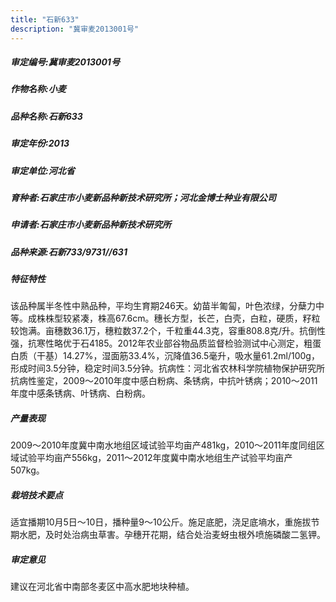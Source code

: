 ```yaml
---
title: "石新633"
description: "冀审麦2013001号"
---
```

##### 审定编号:冀审麦2013001号

##### 作物名称:小麦

##### 品种名称:石新633

##### 审定年份:2013

##### 审定单位:河北省

##### 育种者:石家庄市小麦新品种新技术研究所；河北金博士种业有限公司

##### 申请者:石家庄市小麦新品种新技术研究所

##### 品种来源:石新733/9731//631

##### 特征特性
该品种属半冬性中熟品种，平均生育期246天。幼苗半匍匐，叶色浓绿，分蘖力中等。成株株型较紧凑，株高67.6cm。穗长方型，长芒，白壳，白粒，硬质，籽粒较饱满。亩穗数36.1万，穗粒数37.2个，千粒重44.3克，容重808.8克/升。抗倒性强，抗寒性略优于石4185。2012年农业部谷物品质监督检验测试中心测定，粗蛋白质（干基）14.27%，湿面筋33.4%，沉降值36.5毫升，吸水量61.2ml/100g，形成时间3.5分钟，稳定时间3.5分钟。抗病性：河北省农林科学院植物保护研究所抗病性鉴定，2009～2010年度中感白粉病、条锈病，中抗叶锈病；2010～2011年度中感条锈病、叶锈病、白粉病。

##### 产量表现
2009～2010年度冀中南水地组区域试验平均亩产481kg，2010～2011年度同组区域试验平均亩产556kg，2011～2012年度冀中南水地组生产试验平均亩产507kg。

##### 栽培技术要点
适宜播期10月5日～10日，播种量9～10公斤。施足底肥，浇足底墒水，重施拔节期水肥，及时处治病虫草害。孕穗开花期，结合处治麦蚜虫根外喷施磷酸二氢钾。

##### 审定意见
建议在河北省中南部冬麦区中高水肥地块种植。
